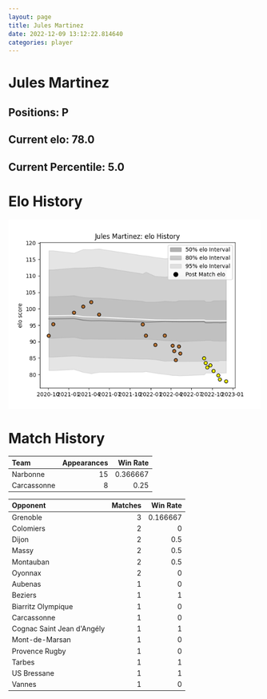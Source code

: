 ```yaml
---  
layout: page  
title: Jules Martinez  
date: 2022-12-09 13:12:22.814640  
categories: player  
---
```

# Jules Martinez

## Positions: P

## Current elo: 78.0

## Current Percentile: 5.0

# Elo History


![elo history](history_JulesMartinez.png)
# Match History


| Team        |   Appearances |   Win Rate |
|:------------|--------------:|-----------:|
| Narbonne    |            15 |   0.366667 |
| Carcassonne |             8 |   0.25     |

| Opponent                   |   Matches |   Win Rate |
|:---------------------------|----------:|-----------:|
| Grenoble                   |         3 |   0.166667 |
| Colomiers                  |         2 |   0        |
| Dijon                      |         2 |   0.5      |
| Massy                      |         2 |   0.5      |
| Montauban                  |         2 |   0.5      |
| Oyonnax                    |         2 |   0        |
| Aubenas                    |         1 |   0        |
| Beziers                    |         1 |   1        |
| Biarritz Olympique         |         1 |   0        |
| Carcassonne                |         1 |   0        |
| Cognac Saint Jean d'Angély |         1 |   1        |
| Mont-de-Marsan             |         1 |   0        |
| Provence Rugby             |         1 |   0        |
| Tarbes                     |         1 |   1        |
| US Bressane                |         1 |   1        |
| Vannes                     |         1 |   0        |